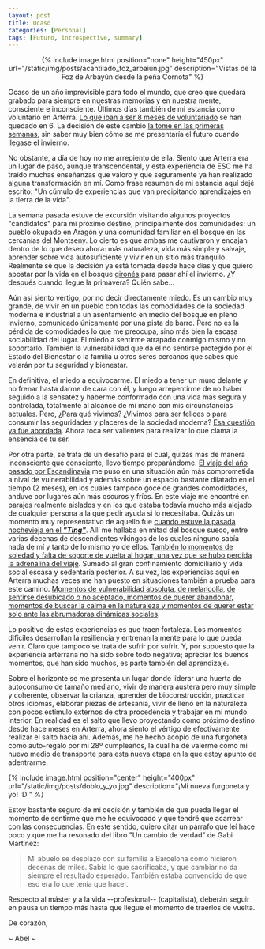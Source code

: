 ```yaml
---
layout: post
title: Ocaso
categories: [Personal]
tags: [Futuro, introspective, summary]
---
```


<center>
{% include image.html position="none" height="450px" url="/static/img/posts/acantilado_foz_arbaiun.jpg" description="Vistas de la Foz de Arbayún desde la peña Cornota" %}
</center>

Ocaso de un año imprevisible para todo el mundo, que creo que quedará grabado para siempre en nuestras memorias y en nuestra mente, consciente e inconsciente. Últimos días también de mi estancia como voluntario en Arterra. [Lo que iban a ser 8 meses de voluntariado](/arterra_nuevo_destino.html) se han quedado en 6. La decisión de este cambio [la tome en las primeras semanas](/primeras-semanas-arterra.html), sin saber muy bien cómo se me presentaría el futuro cuando llegase el invierno.

No obstante, a día de hoy no me arrepiento de ella. Siento que Arterra era un lugar de paso, aunque transcendental, y esta experiencia de ESC me ha traído muchas enseñanzas que valoro y que seguramente ya han realizado alguna transformación en mí. Como frase resumen de mi estancia aquí dejé escrito: "Un cúmulo de experiencias que van precipitando aprendizajes en la tierra de la vida".

La semana pasada estuve de excursión visitando algunos proyectos "candidatos" para mi próximo destino, principalmente dos comunidades: un pueblo okupado en Aragón y una comunidad familiar en el bosque en las cercanías del Montseny. Lo cierto es que ambas me cautivaron y encajan dentro de lo que deseo ahora: más naturaleza, vida más simple y salvaje, aprender sobre vida autosuficiente y vivir en un sitio más tranquilo. Realmente sé que la decisión ya está tomada desde hace días y que quiero apostar por la vida en el bosque [gironés](https://dle.rae.es/giron%2525C3%2525A9s) para pasar ahí el invierno. ¿Y después cuando llegue la primavera? Quién sabe...

Aún así siento vértigo, por no decir directamente miedo. Es un cambio muy grande, de vivir en un pueblo con todas las comodidades de la sociedad moderna e industrial a un asentamiento en medio del bosque en pleno invierno, comunicado únicamente por una pista de barro. Pero no es la pérdida de comodidades lo que me preocupa, sino más bien la escasa sociabilidad del lugar. El miedo a sentirme atrapado conmigo mismo y no soportarlo. También la vulnerabilidad que da el no sentirse protegido por el Estado del Bienestar o la familia u otros seres cercanos que sabes que velarán por tu seguridad y bienestar.

En definitiva, el miedo a equivocarme. El miedo a tener un muro delante y no frenar hasta darme de cara con él, y luego arrepentirme de no haber seguido a la sensatez y haberme conformado con una vida más segura y controlada, totalmente al alcance de mi mano con mis circunstancias actuales. Pero, ¿Para qué vivimos? ¿Vivimos para ser felices o para consumir las seguridades y placeres de la sociedad moderna? [Esa cuestión ya fue abordada](/nunca_es_pronto_felicidad.html). Ahora toca ser valientes para realizar lo que clama la ensencia de tu ser.

Por otra parte, se trata de un desafío para el cual, quizás más de manera inconsciente que consciente, llevo tiempo preparándome. [El viaje del año pasado por Escandinavia](/scandinavia-baltics-trip.html) me puso en una situación aún más comprometida a nival de vulnerabilidad y además sobre un espacio bastante dilatado en el tiempo (2 meses), en los cuales tampoco gocé de grandes comodidades, anduve por lugares aún más oscuros y fríos. En este viaje me encontré en parajes realmente aislados y en los que estaba todavía mucho más alejado de cualquier persona a la que pedir ayuda si lo necesitaba. Quizás un momento muy representativo de aquello fue [cuando estuve la pasada nochevieja en el ___"Ting"___](/resolutions-for-2020.html). Allí me hallaba en mitad del bosque sueco, entre varias decenas de descendientes vikingos de los cuales ninguno sabía nada de mí y tanto de lo mismo yo de ellos. [También lo momentos de soledad y falta de soporte de vuelta al hogar, una vez que se hubo perdida la adrenalina del viaje](/aquellas-cosas.html). Sumado al gran confinamiento domiciliario y vida social escasa y sedentaria posterior. A su vez, las experiencias aquí en Arterra muchas veces me han puesto en situaciones también a prueba para este camino. [Momentos de vulnerabilidad absoluta, de melancolía](otonio.html), [de sentirse desubicado o no aceptado, momentos de querer abandonar, momentos de buscar la calma en la naturaleza y momentos de querer estar solo ante las abrumadoras dinámicas sociales](/tambaleandome.html).

Lo positivo de estas experiencias es que traen fortaleza. Los momentos difíciles desarrollan la resiliencia y entrenan la mente para lo que pueda venir. Claro que tampoco se trata de sufrir por sufrir. Y, por supuesto que la experiencia arterrana no ha sido sobre todo negativa; apreciar los buenos momentos, que han sido muchos, es parte también del aprendizaje.


Sobre el horizonte se me presenta un lugar donde liderar una huerta de autoconsumo de tamaño mediano, vivir de manera austera pero muy simple y coherente, observar la crianza, aprender de bioconstrucción, practicar otros idiomas, elaborar piezas de artesanía, vivir de lleno en la naturaleza con pocos estímulo externos de otra procedencia y trabajar en mi mundo interior. En realidad es el salto que llevo proyectando como próximo destino desde hace meses en Arterra, ahora siento el vértigo de efectivamente realizar el salto hacia ahí. Además, me he hecho acopio de una furgoneta como auto-regalo por mi 28º cumpleaños, la cual ha de valerme como mi nuevo medio de transporte para esta nueva etapa en la que estoy apunto de adentrarme.

{% include image.html position="center" height="400px" url="/static/img/posts/doblo_y_yo.jpg" description="¡Mi nueva furgoneta y yo! :D " %}


Estoy bastante seguro de mi decisión y también de que pueda llegar el momento de sentirme que me he equivocado y que tendré que acarrear con las consecuencias. En este sentido, quiero citar un párrafo que leí hace poco y que me ha resonado del libro "Un cambio de verdad" de Gabi Martínez:

> Mi abuelo se desplazó con su familia a Barcelona como hicieron decenas de miles. Sabía lo que sacrificaba, y que cambiar no da siempre el resultado esperado. También estaba convencido de que eso era lo que tenía que hacer.


Respecto al máster y a la vida --profesional-- (capitalista), deberán seguir en pausa un tiempo más hasta que llegue el momento de traerlos de vuelta.

De corazón,

~ Abel ~

